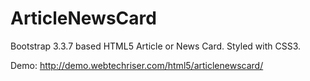 # ArticleNewsCard
Bootstrap 3.3.7 based HTML5 Article or News Card. Styled with CSS3.

Demo: http://demo.webtechriser.com/html5/articlenewscard/
